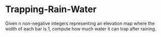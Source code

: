 # Trapping-Rain-Water
Given n non-negative integers representing an elevation map where the width of each bar is 1, compute how much water it can trap after raining.

